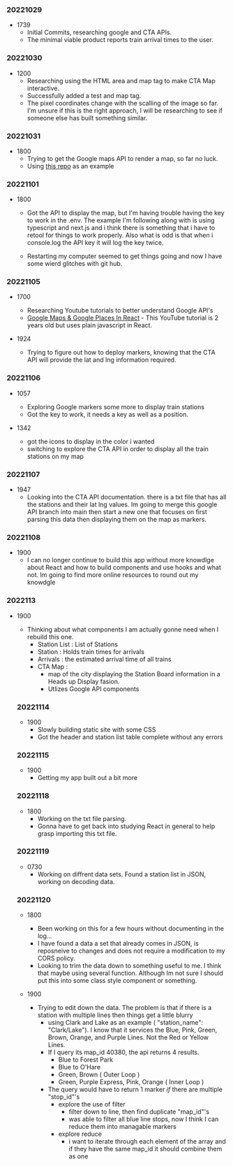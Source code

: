 ### 20221029

- 1739 
  - Initial Commits, researching google and CTA APIs. 
  - The minimal viable product reports train arrival times to the user. 

### 20221030
- 1200 
    - Researching using the HTML area and map tag to make CTA Map interactive. 
    - Successfully added a test and map tag. 
    - The pixel coordinates change with the scalling of the image so far. I'm unsure if this is the right approach, I will be researching to see if someone else has built something similar. 


### 20221031
- 1800
    - Trying to get the Google maps API to render a map, so far no luck. 
    - Using [this repo](https://github.com/leighhalliday/google-maps-react-crash-course) as an example 

### 20221101
- 1800 

    - Got the API to display the map, but I'm having trouble having the key to work in the .env. The example I'm following along with is using typescript and next.js and i think there is something that i have to retool for things to work properly. Also what is odd is that when i console.log the API key it will log the key twice.
    
    - Restarting my computer seemed to get things going and now I have some wierd glitches with git hub.

### 20221105
- 1700 
  - Researching Youtube tutorials to better understand Google API's
  - [Google Maps & Google Places In React](https://www.youtube.com/watch?v=WZcxJGmLbSo) - This YouTube tutorial is 2 years old but uses plain javascript in React. 

- 1924 
  - Trying to figure out how to deploy markers, knowing that the CTA API will provide the lat and lng information required. 

### 20221106
- 1057
  - Exploring Google markers some more to display train stations 
  - Got the key to work, it needs a key as well as a position. 
  
- 1342 
  - got the icons to display in the color i wanted 
  - switching to explore the CTA API in order to display all the train stations on my map

### 20221107
- 1947
  - Looking into the CTA API documentation. there is a txt file that has all the stations and their lat lng values. Im going to merge this google API branch into main then start a new one that focuses on first parsing this data then displaying them on the map as markers. 

### 20221108
- 1900
  - I can no longer continue to build this app without more knowdlge about React and how to build components and use hooks and what not. Im going to find more online resources to round out my knowdgle 

### 2022113
- 1900
  - Thinking about what components I am actually gonne need when I rebuild this one. 
    - Station List : List of Stations 
    - Station : Holds train times for arrivals 
    - Arrivals : the estimated arrival time of all trains
    - CTA Map : 
      - map of the city displaying the Station Board information in a Heads up Display fasion.
      - Utlizes Google API components

  ### 20221114
  - 1900
    - Slowly building static site with some CSS
    - Got the header and station list table complete without any errors 

  ### 20221115
    - 1900
      - Getting my app built out a bit more 

  ### 20221118
    - 1800
      - Working on the txt file parsing. 
      - Gonna have to get back into studying React in general to help grasp importing this txt file. 

  ### 20221119
    - 0730
      - Working on diffrent data sets. Found a station list in JSON, working on decoding data. 

  ### 20221120

    - 1800
      - Been working on this for a few hours without documenting in the log...
      - I have found a data a set that already comes in JSON, is reposneive to changes and does not require a modification to my CORS policy. 
      - Looking to trim the data down to something useful to me. I think that maybe using several function. Although Im not sure I should put this into some class style component or something. 

    - 1900
      - Trying to edit down the data. The problem is that if there is a station with multiple lines then things get a little blurry
        - using Clark and Lake as an example ( "station_name": "Clark/Lake"). I know that it services the Blue, Pink, Green, Brown, Orange, and Purple Lines. Not the Red or Yellow Lines. 
        - If I query its map_id 40380, the api returns 4 results. 
            - Blue to Forest Park
            - Blue to O'Hare
            - Green, Brown ( Outer Loop )
            - Green, Purple Express, Pink, Orange ( Inner Loop )
        - The query would have to return 1 marker *if* there are multiple "stop_id"'s
            - explore the use of filter
                - filter down to line, then find duplicate "map_id"'s 
                - was able to filter all blue line stops, now I think I can reduce them into managable markers
            - explore reduce
                - i want to iterate through each element of the array and if they have the same map_id it should combine them as one 

    


